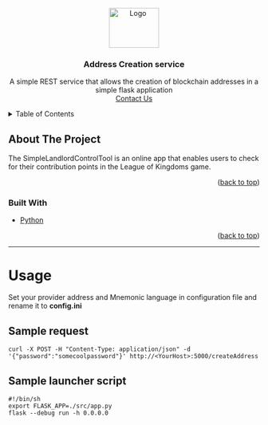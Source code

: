 <br />
<div align="center">
    <img src="https://avatars.githubusercontent.com/u/9819237?v=4" alt="Logo" width="100" height="80">
  </a>

<h3 align="center">Address Creation service</h3>

  <p align="center">
    A simple REST service that allows the creation of blockchain addresses in a simple flask application
    <br />
    <a href="https://purpleblob.net/en/home/#contacto">Contact Us</a>
  </p>
</div>

<details>
  <summary>Table of Contents</summary>
  <ol>
    <li>
      <a href="#about-the-project">About The Project</a>
      <ul>
        <li><a href="#built-with">Built With</a></li>
      </ul>
    </li>
    <li><a href="#usage">Usage</a></li>

  </ol>
</details>


## About The Project


The SimpleLandlordControlTool is an online app that enables users to check for their contribution points in the League of Kingdoms game.

<p align="right">(<a href="#top">back to top</a>)</p>



### Built With

* [Python](https://www.python.org/)


<p align="right">(<a href="#top">back to top</a>)</p>

---

# Usage

Set your provider address and Mnemonic language in configuration file and rename it to **config.ini**
## Sample request
```shell
curl -X POST -H "Content-Type: application/json" -d '{"password":"somecoolpassword"}' http://<YourHost>:5000/createAddress
```
## Sample launcher script
```shell
#!/bin/sh
export FLASK_APP=./src/app.py
flask --debug run -h 0.0.0.0
```






